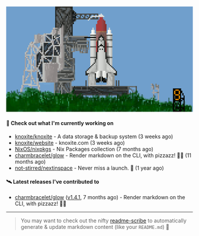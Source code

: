 ![](https://raw.githubusercontent.com/penguwin/penguwin/master/assets/shuttle.gif)

#### 🚀 Check out what I'm currently working on

- [knoxite/knoxite](https://github.com/knoxite/knoxite) - A data storage &amp; backup system (3 weeks ago)
- [knoxite/website](https://github.com/knoxite/website) - knoxite.com (3 weeks ago)
- [NixOS/nixpkgs](https://github.com/NixOS/nixpkgs) - Nix Packages collection (7 months ago)
- [charmbracelet/glow](https://github.com/charmbracelet/glow) - Render markdown on the CLI, with pizzazz! 💅🏻 (11 months ago)
- [not-stirred/nextinspace](https://github.com/not-stirred/nextinspace) - Never miss a launch. 🚀 (1 year ago)

#### 🛰️ Latest releases I've contributed to

- [charmbracelet/glow](https://github.com/charmbracelet/glow) ([v1.4.1](https://github.com/charmbracelet/glow/releases/tag/v1.4.1), 7 months ago) - Render markdown on the CLI, with pizzazz! 💅🏻

---

> You may want to check out the nifty [readme-scribe](https://github.com/muesli/readme-scribe) to automatically generate & update markdown content (like your `README.md`) 🔭
